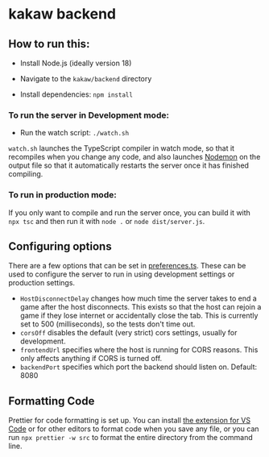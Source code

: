 # kakaw backend

## How to run this:

- Install Node.js (ideally version 18)
- Navigate to the `kakaw/backend` directory

- Install dependencies: `npm install`

### To run the server in Development mode:
- Run the watch script: `./watch.sh`

`watch.sh` launches the TypeScript compiler in watch mode, so that it recompiles when you change any code, and also launches [Nodemon](https://nodemon.io/) on the output file so that it automatically restarts the server once it has finished compiling.


### To run in production mode:

If you only want to compile and run the server once, you can build it with `npx tsc` and then run it with `node .` or `node dist/server.js`.

## Configuring options

There are a few options that can be set in [preferences.ts](src/preferences.ts). These can be used to configure the server to run in using development settings or production settings. 
- `HostDisconnectDelay` changes how much time the server takes to end a game after the host disconnects. This exists so that the host can rejoin a game if they lose internet or accidentally close the tab. This is currently set to 500 (milliseconds), so the tests don't time out.
- `corsOff` disables the default (very strict) cors settings, usually for development. 
- `frontendUrl` specifies where the host is running for CORS reasons. This only affects anything if CORS is turned off. 
- `backendPort` specifies which port the backend should listen on. Default: 8080

## Formatting Code
Prettier for code formatting is set up. You can install [the extension for VS Code](https://marketplace.visualstudio.com/items?itemName=esbenp.prettier-vscode) or for other editors to format code when you save any file, or you can run `npx prettier -w src` to format the entire directory from the command line.

